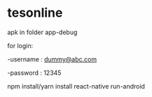 # tesonline

apk in folder app-debug

for login:

-username : dummy@abc.com

-password : 12345

npm install/yarn install
react-native run-android
